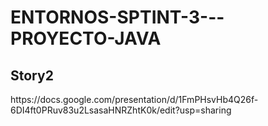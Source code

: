 # ENTORNOS-SPTINT-3---PROYECTO-JAVA

<h2>Story2</h2>
https://docs.google.com/presentation/d/1FmPHsvHb4Q26f-6DI4ft0PRuv83u2LsasaHNRZhtK0k/edit?usp=sharing
